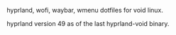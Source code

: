 hyprland, wofi, waybar, wmenu dotfiles for void linux.

hyprland version 49 as of the last hyprland-void binary.
